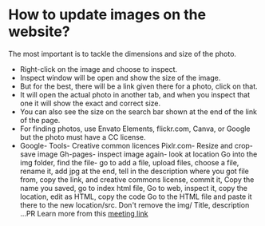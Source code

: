 # How to update images on the website?

The most important is to tackle the dimensions and size of the photo.
- Right-click on the image and choose to inspect.
- Inspect window will be open and show the size of the image.
- But for the best, there will be a link given there for a photo, click on that.
- It will open the actual photo in another tab, and when you inspect that one it will show the exact and correct size.
- You can also see the size on the search bar shown at the end of the link of the page.
- For finding photos, use Envato Elements, flickr.com, Canva, or Google but the photo must have a CC license.
- Google- Tools- Creative common licences
Pixlr.com- Resize and crop- save image
Gh-pages- inspect image again- look at location
Go into the img folder, find the file- go to add a file, upload 
files, choose a file, rename it, add jpg at the end, tell in the description where you got file from, copy the link,
and creative commons license, commit it,
Copy the name you saved, go to index html file, Go to web, inspect it, copy the location, edit as HTML, copy the code
Go to the HTML file and paste it there to the new location/src. Don't remove the img/
Title, description ...PR 
Learn more from this [meeting link](https://focushive-my.sharepoint.com/personal/aleem_focuspass_com/_layouts/15/stream.aspx?id=%2Fpersonal%2Faleem%5Ffocuspass%5Fcom%2FDocuments%2FMicrosoft%20Teams%20Chat%20Files%2FMeeting%20in%20%5FGeneral%5F%2D20221110%5F075150%2DMeeting%20Recording%2Emp4&referrer=Teams%2ETEAMS%2DELECTRON&referrerScenario=p2p%5Fns%2Dbim&ga=1&OR=teams&referrer=Teams.TEAMS-ELECTRON&referrerScenario=teams-chiclet&web=1)
